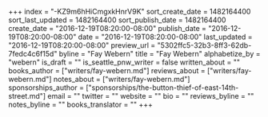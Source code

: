 +++
index = "-KZ9m6hHiCmgxkHnrV9K"
sort_create_date = 1482164400
sort_last_updated = 1482164400
sort_publish_date = 1482164400
create_date = "2016-12-19T08:20:00-08:00"
publish_date = "2016-12-19T08:20:00-08:00"
date = "2016-12-19T08:20:00-08:00"
last_updated = "2016-12-19T08:20:00-08:00"
preview_url = "5302ffc5-32b3-8ff3-62db-7fedc4c6f15d"
byline = "Fay Webern"
title = "Fay Webern"
alphabetize_by = "webern"
is_draft = ""
is_seattle_pnw_writer = false
written_about = ""
books_author = ["writers/fay-webern.md"]
reviews_about = ["writers/fay-webern.md"]
notes_about = ["writers/fay-webern.md"]
sponsorships_author = ["sponsorships/the-button-thief-of-east-14th-street.md"]
email = ""
twitter = ""
website = ""
bio = ""
reviews_byline = ""
notes_byline = ""
books_translator = ""
+++
